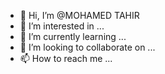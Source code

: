 - 👋 Hi, I’m @MOHAMED TAHIR
- 👀 I’m interested in ...
- 🌱 I’m currently learning ...
- 💞️ I’m looking to collaborate on ...
- 📫 How to reach me ...

<!---
MOHAMEDTAHI/MOHAMEDTAHI is a ✨ special ✨ repository because its `README.md` (this file) appears on your GitHub profile.
You can click the Preview link to take a look at your changes.
--->
